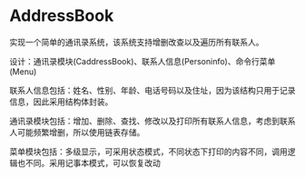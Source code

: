 # AddressBook
实现一个简单的通讯录系统，该系统支持增删改查以及遍历所有联系人。

设计：通讯录模块(CaddressBook)、联系人信息(Personinfo)、命令行菜单(Menu)

联系人信息包括：姓名、性别、年龄、电话号码以及住址，因为该结构只用于记录信息，因此采用结构体封装。

通讯录模块包括：增加、删除、查找、修改以及打印所有联系人信息，考虑到联系人可能频繁增删，所以使用链表存储。

菜单模块包括：多级显示，可采用状态模式，不同状态下打印的内容不同，调用逻辑也不同。采用记事本模式，可以恢复改动